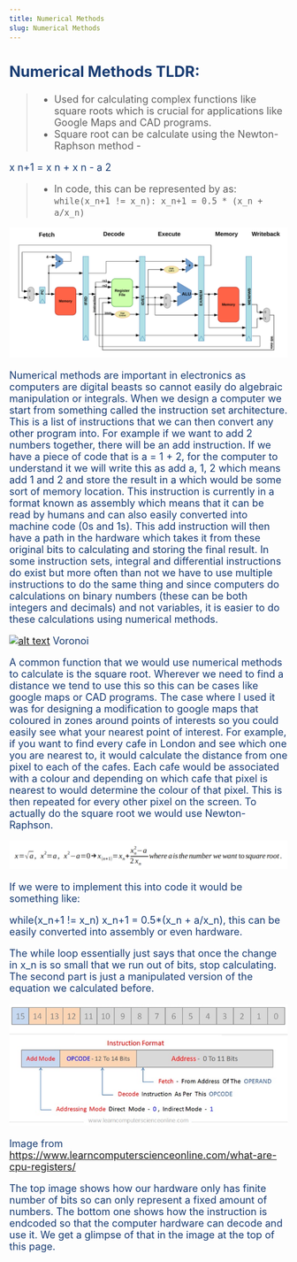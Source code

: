 ```yaml
---
title: Numerical Methods
slug: Numerical Methods
---
```

<span style="color: #173B72; font-size: 18px;">

## Numerical Methods TLDR:
> - Used for calculating complex functions like square roots which is crucial for applications like Google Maps and CAD programs.
> - Square root can be calculate using the Newton-Raphson method - <math xmlns="http://www.w3.org/1998/Math/MathML">
  <mrow>
  <msub>
    <mi>x</mi>
    <mi>n+1</mi>
    </msub>
    <mo>=</mo>
    <msub>
    <mi>x</mi>
    <mi>n</mi>
    </msub>
    <mo>+</mo>
    <mfrac>
      <mrow>
        <msub>
          <mi>x</mi>
          <mi>n</mi>
        </msub>
        <mo>-</mo>
        <mi>a</mi>
      </mrow>
      <mrow>
        <mn>2</mn>
      </mrow>
    </mfrac>
  </mrow>
</math>

> - In code, this can be represented by as: 
>   `while(x_n+1 != x_n): x_n+1 = 0.5 * (x_n + a/x_n)`


[![alt text](fnum1.png)]()

Numerical methods are important in electronics as computers are digital beasts so cannot easily do algebraic manipulation or integrals. When we design a computer we start from something called the instruction set architecture. This is a list of instructions that we can then convert any other program into. For example if we want to add 2 numbers together, there will be an add instruction. If we have a piece of code that is a = 1 + 2, for the computer to understand it we will write this as add a, 1, 2 which means add 1 and 2 and store the result in a which would be some sort of memory location. This instruction is currently in a format known as assembly which means that it can be read by humans and can also easily converted into machine code (0s and 1s). This add instruction will then have a path in the hardware which takes it from these original bits to calculating and storing the final result. In some instruction sets, integral and differential instructions do exist but more often than not we have to use multiple instructions to do the same thing and since computers do calculations on binary numbers (these can be both integers and decimals) and not variables, it is easier to do these calculations using numerical methods.

[![alt text](fnum3.png)]() Voronoi

A common function that we would use numerical methods to calculate is the square root. Wherever we need to find a distance we tend to use this so this can be cases like google maps or CAD programs. The case where I used it was for designing a modification to google maps that coloured in zones around points of interests so you could easily see what your nearest point of interest. For example, if you want to find every cafe in London and see which one you are nearest to, it would calculate the distance from one pixel to each of the cafes. Each cafe would be associated with a colour and depending on which cafe that pixel is nearest to would determine the colour of that pixel. This is then repeated for every other pixel on the screen. To actually do the square root we would use Newton-Raphson. 

[![alt text](fnum2.png)]()

If we were to implement this into code it would be something like:
 
while(x_n+1 != x_n) x_n+1 = 0.5*(x_n + a/x_n), this can be easily converted into assembly or even hardware.

The while loop essentially just says that once the change in x_n is so small that we run out of bits, stop calculating. The second part is just a manipulated version of the equation we calculated before.

[![alt text](fnum4.png)]()

Image from https://www.learncomputerscienceonline.com/what-are-cpu-registers/

The top image shows how our hardware only has finite number of bits so can only represent a fixed amount of numbers. The bottom one shows how the instruction is endcoded so that the computer hardware can decode and use it. We get a glimpse of that in the image at the top of this page.